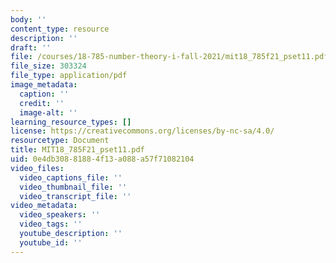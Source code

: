 ```yaml
---
body: ''
content_type: resource
description: ''
draft: ''
file: /courses/18-785-number-theory-i-fall-2021/mit18_785f21_pset11.pdf
file_size: 303324
file_type: application/pdf
image_metadata:
  caption: ''
  credit: ''
  image-alt: ''
learning_resource_types: []
license: https://creativecommons.org/licenses/by-nc-sa/4.0/
resourcetype: Document
title: MIT18_785F21_pset11.pdf
uid: 0e4db308-8188-4f13-a088-a57f71082104
video_files:
  video_captions_file: ''
  video_thumbnail_file: ''
  video_transcript_file: ''
video_metadata:
  video_speakers: ''
  video_tags: ''
  youtube_description: ''
  youtube_id: ''
---
```

